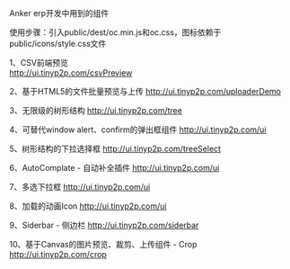 Anker erp开发中用到的组件

使用步骤：引入public/dest/oc.min.js和oc.css，图标依赖于public/icons/style.css文件

1、CSV前端预览  
http://ui.tinyp2p.com/csvPreview

2、基于HTML5的文件批量预览与上传 
http://ui.tinyp2p.com/uploaderDemo

3、无限级的树形结构
http://ui.tinyp2p.com/tree

4、可替代window alert、confirm的弹出框组件
http://ui.tinyp2p.com/ui

5、树形结构的下拉选择框
http://ui.tinyp2p.com/treeSelect

6、AutoComplate - 自动补全插件
http://ui.tinyp2p.com/ui

7、多选下拉框
http://ui.tinyp2p.com/ui

8、加载的动画Icon
http://ui.tinyp2p.com/ui

9、Siderbar - 侧边栏
http://ui.tinyp2p.com/siderbar

10、基于Canvas的图片预览、裁剪、上传组件 - Crop
http://ui.tinyp2p.com/crop

